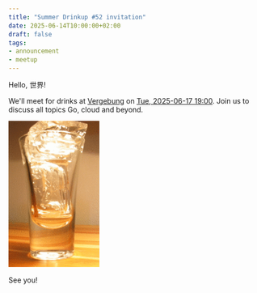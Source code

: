 ```yaml
---
title: "Summer Drinkup #52 invitation"
date: 2025-06-14T10:00:00+02:00
draft: false
tags:
- announcement
- meetup
---
```


Hello, 世界!

We'll meet for drinks at [Vergebung](https://g.co/kgs/dDumFh3) on [Tue,
2025-06-17 19:00](https://www.meetup.com/leipzig-golang/events/308500693/).
Join us to discuss all topics Go, cloud and beyond.

[![](/images/ZIEAMTX54GUZ7U3DDOX4Y6HJLIA52CMQ.gif)](https://gifcities.org)

See you!

